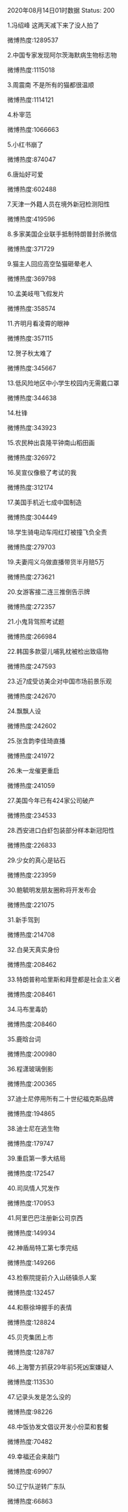 2020年08月14日01时数据
Status: 200

1.冯绍峰 这两天减下来了没人拍了

微博热度:1289537

2.中国专家发现阿尔茨海默病生物标志物

微博热度:1115018

3.周震南 不是所有的猫都很温顺

微博热度:1114121

4.朴宰范

微博热度:1066663

5.小红书崩了

微博热度:874047

6.唐灿好可爱

微博热度:602488

7.天津一外籍人员在境外新冠检测阳性

微博热度:419596

8.多家美国企业联手抵制特朗普封杀微信

微博热度:371729

9.猫主人回应高空坠猫砸晕老人

微博热度:369798

10.孟美岐甩飞假发片

微博热度:358574

11.齐明月看凌霄的眼神

微博热度:357115

12.贺子秋太难了

微博热度:345667

13.低风险地区中小学生校园内无需戴口罩

微博热度:344638

14.杜锋

微博热度:343923

15.农民种出袁隆平钟南山稻田画

微博热度:326972

16.吴宣仪像极了考试的我

微博热度:312174

17.美国手机近七成中国制造

微博热度:304449

18.学生骑电动车闯红灯被撞飞负全责

微博热度:279703

19.夫妻闯义乌做直播带货半月赔5万

微博热度:273621

20.女游客接二连三推倒告示牌

微博热度:272357

21.小鬼背驾照考试题

微博热度:266984

22.韩国多款婴儿哺乳枕被检出致癌物

微博热度:247593

23.近7成受访美企对中国市场前景乐观

微博热度:242670

24.飘飘人设

微博热度:242602

25.张含韵李佳琦直播

微博热度:241972

26.朱一龙催更重启

微博热度:241059

27.美国今年已有424家公司破产

微博热度:234533

28.西安进口白虾包装部分样本新冠阳性

微博热度:226833

29.少女的真心是钻石

微博热度:223959

30.鲍毓明发朋友圈称将开发布会

微博热度:221075

31.新手驾到

微博热度:214708

32.白昊天真实身份

微博热度:208462

33.特朗普称哈里斯和拜登都是社会主义者

微博热度:208461

34.马布里毒奶

微博热度:208460

35.鹿晗台词

微博热度:200980

36.程潇玻璃倒影

微博热度:200365

37.迪士尼停用所有二十世纪福克斯品牌

微博热度:194865

38.迪士尼在逃生物

微博热度:179747

39.重启第一季大结局

微博热度:172547

40.司凤情人咒发作

微博热度:170953

41.阿里巴巴注册新公司京西

微博热度:149934

42.神盾局特工第七季完结

微博热度:149266

43.检察院提前介入山砀镇杀人案

微博热度:132457

44.和蔡徐坤握手的表情

微博热度:128824

45.贝壳集团上市

微博热度:128787

46.上海警方抓获29年前5死凶案嫌疑人

微博热度:113530

47.记录头发是怎么没的

微博热度:98226

48.中饭协发文倡议开发小份菜和套餐

微博热度:70482

49.幸福还会来敲门

微博热度:69907

50.辽宁队逆转广东队

微博热度:66863

